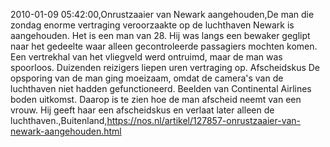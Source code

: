 2010-01-09 05:42:00,Onrustzaaier van Newark aangehouden,De man die zondag enorme vertraging veroorzaakte op de luchthaven Newark is aangehouden. Het is een man van 28. Hij was langs een bewaker geglipt naar het gedeelte waar alleen gecontroleerde passagiers mochten komen. Een vertrekhal van het vliegveld werd ontruimd, maar de man was spoorloos. Duizenden reizigers liepen uren vertraging op. Afscheidskus De opsporing van de man ging moeizaam, omdat de camera's van de luchthaven niet hadden gefunctioneerd. Beelden van Continental Airlines boden uitkomst. Daarop is te zien hoe de man afscheid neemt van een vrouw. Hij geeft haar een afscheidskus en verlaat later alleen de luchthaven.,Buitenland,https://nos.nl/artikel/127857-onrustzaaier-van-newark-aangehouden.html